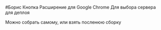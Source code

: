 #Борис Кнопка 
Расширение для Google Chrome
Для выбора сервера для деплоя

Можно собрать самому, или взять посленюю сборку

